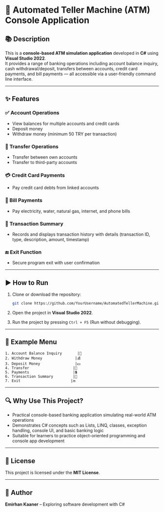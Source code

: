 
# 🏧 Automated Teller Machine (ATM) Console Application

## 📚 Description

This is a **console-based ATM simulation application** developed in **C#** using **Visual Studio 2022**.  
It provides a range of banking operations including account balance inquiry, cash withdrawal/deposit, transfers between accounts, credit card payments, and bill payments — all accessible via a user-friendly command line interface.

---

## ✨ Features

### ✅ Account Operations  
- View balances for multiple accounts and credit cards  
- Deposit money  
- Withdraw money (minimum 50 TRY per transaction)  

### 🔄 Transfer Operations  
- Transfer between own accounts  
- Transfer to third-party accounts  

### 💳 Credit Card Payments  
- Pay credit card debts from linked accounts  

### 🧾 Bill Payments  
- Pay electricity, water, natural gas, internet, and phone bills  

### 📜 Transaction Summary  
- Records and displays transaction history with details (transaction ID, type, description, amount, timestamp)  

### 🔚 Exit Function  
- Secure program exit with user confirmation  

---

## ▶️ How to Run

1. Clone or download the repository:  
   ```bash
   git clone https://github.com/YourUsername/AutomatedTellerMachine.git
   ```

2. Open the project in **Visual Studio 2022**.

3. Run the project by pressing `Ctrl + F5` (Run without debugging).

---

## 🧪 Example Menu

```
1. Account Balance Inquiry       |🔎
2. Withdraw Money               |💰
3. Deposit Money                |💵
4. Transfer                    |💸
5. Payments                    |💲
6. Transaction Summary         |📜
7. Exit                       |🔚
```

---

## 🔍 Why Use This Project?

- Practical console-based banking application simulating real-world ATM operations  
- Demonstrates C# concepts such as Lists, LINQ, classes, exception handling, console UI, and basic banking logic  
- Suitable for learners to practice object-oriented programming and console app development  

---

## 📄 License

This project is licensed under the **MIT License**.

---

## 👤 Author

**Emirhan Kaaner** – Exploring software development with C#  
